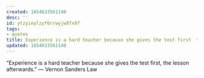 ```yaml
---
created: 1654633561140
desc: ''
id: ytzyieylzyf6rrwyjw97x97
tags:
- quotes
title: Experience is a hard teacher because she gives the test first  the lesson afterwards
updated: 1654633561140
---
```

   
“Experience is a hard teacher because she gives the test first, the lesson afterwards.” ― Vernon Sanders Law